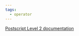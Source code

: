 ```yaml
---
tags:
  - operator
---
```

[Postscript Level 2 documentation](https://hepunx.rl.ac.uk/~adye/psdocs/ref/PSL2r.html#rand)